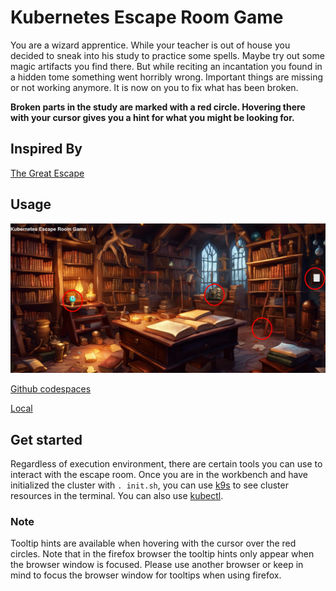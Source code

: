 # Kubernetes Escape Room Game

You are a wizard apprentice. While your teacher is out of house you decided to sneak into his study to practice some spells. 
Maybe try out some magic artifacts you find there. 
But while reciting an incantation you found in a hidden tome something went horribly wrong. 
Important things are missing or not working anymore. It is now on you to fix what has been broken.

**Broken parts in the study are marked with a red circle. 
Hovering there with your cursor gives you a hint for what you might be looking for.**

## Inspired By
[The Great Escape](https://github.com/t-gmn/the-great-escape)

## Usage
![K8s Escape Room in web](.images/k8s-escape-room-web-unsolved.png)

[Github codespaces](.docs/codespaces.md)

[Local](.docs/local.md)

## Get started
Regardless of execution environment, there are certain tools you can use to interact with the escape room.
Once you are in the workbench and have initialized the cluster with `. init.sh`, you can use [k9s](https://k9scli.io/) to see cluster resources in the terminal.
You can also use [kubectl](https://kubernetes.io/docs/reference/kubectl/).

### Note
Tooltip hints are available when hovering with the cursor over the red circles. Note that in the firefox browser the tooltip hints only appear when the browser window is focused.
Please use another browser or keep in mind to focus the browser window for tooltips when using firefox.
